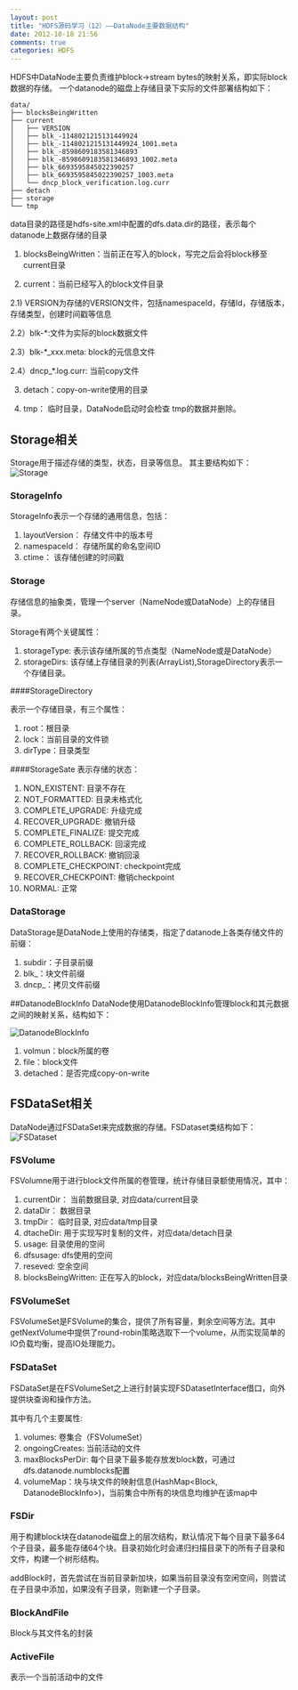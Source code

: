 ```yaml
---
layout: post
title: "HDFS源码学习（12）——DataNode主要数据结构"
date: 2012-10-18 21:56
comments: true
categories: HDFS
---
```


HDFS中DataNode主要负责维护block->stream bytes的映射关系，即实际block数据的存储。
一个datanode的磁盘上存储目录下实际的文件部署结构如下：

	data/
	├── blocksBeingWritten
	├── current
	│   ├── VERSION
	│   ├── blk_-1148021215131449924
	│   ├── blk_-1148021215131449924_1001.meta
	│   ├── blk_-8598609183581346893
	│   ├── blk_-8598609183581346893_1002.meta
	│   ├── blk_6693595845022390257
	│   ├── blk_6693595845022390257_1003.meta
	│   └── dncp_block_verification.log.curr
	├── detach
	├── storage
	└── tmp
	
data目录的路径是hdfs-site.xml中配置的dfs.data.dir的路径，表示每个datanode上数据存储的目录

1) blocksBeingWritten：当前正在写入的block，写完之后会将block移至current目录

2) current：当前已经写入的block文件目录

2.1) VERSION为存储的VERSION文件，包括namespaceId，存储Id，存储版本，存储类型，创建时间戳等信息

2.2）blk-*:文件为实际的block数据文件

2.3）blk-*_xxx.meta: block的元信息文件

2.4）dncp_*.log.curr: 当前copy文件

3) detach：copy-on-write使用的目录

4) tmp： 临时目录，DataNode启动时会检查 tmp的数据并删除。

## Storage相关
Storage用于描述存储的类型，状态，目录等信息。
其主要结构如下：
![Storage](/images/hdfs/Storage.png)
### StorageInfo
StorageInfo表示一个存储的通用信息，包括：

1. layoutVersion： 存储文件中的版本号
2. namespaceId： 存储所属的命名空间ID
3. ctime： 该存储创建的时间戳


### Storage
存储信息的抽象类，管理一个server（NameNode或DataNode）上的存储目录。

Storage有两个关键属性：

1. storageType: 表示该存储所属的节点类型（NameNode或是DataNode）
2. storageDirs: 该存储上存储目录的列表(ArrayList<StorageDirectory>),StorageDirectory表示一个存储目录。

####StorageDirectory

表示一个存储目录，有三个属性：

1. root：根目录
2. lock：当前目录的文件锁
3. dirType：目录类型

####StorageSate
表示存储的状态：

1. NON_EXISTENT: 目录不存在
2. NOT_FORMATTED: 目录未格式化
3. COMPLETE_UPGRADE: 升级完成
4. RECOVER_UPGRADE: 撤销升级
5. COMPLETE_FINALIZE: 提交完成
6. COMPLETE_ROLLBACK: 回滚完成
7. RECOVER_ROLLBACK: 撤销回滚
8. COMPLETE_CHECKPOINT: checkpoint完成
9. RECOVER_CHECKPOINT: 撤销checkpoint
10. NORMAL: 正常


### DataStorage
DataStorage是DataNode上使用的存储类，指定了datanode上各类存储文件的前缀：

1. subdir：子目录前缀
2. blk_：块文件前缀
3. dncp_：拷贝文件前缀

##DatanodeBlockInfo
DataNode使用DatanodeBlockInfo管理block和其元数据之间的映射关系，结构如下：

![DatanodeBlockInfo](/images/hdfs/DatanodeBlockInfo.png)

1. volmun：block所属的卷
2. file：block文件
3. detached：是否完成copy-on-write

## FSDataSet相关
DataNode通过FSDataSet来完成数据的存储。FSDataset类结构如下：
![FSDataset](/images/hdfs/FSDataset.png)

### FSVolume
FSVolumne用于进行block文件所属的卷管理，统计存储目录额使用情况，其中：

1. currentDir： 当前数据目录, 对应data/current目录
2. dataDir： 数据目录
3. tmpDir： 临时目录, 对应data/tmp目录
4. dtacheDir: 用于实现写时复制的文件，对应data/detach目录
5. usage: 目录使用的空间
6. dfsusage: dfs使用的空间
7. reseved: 空余空间
8. blocksBeingWritten: 正在写入的block，对应data/blocksBeingWritten目录

### FSVolumeSet

FSVolumeSet是FSVolume的集合，提供了所有容量，剩余空间等方法。其中getNextVolume中提供了round-robin策略选取下一个volume，从而实现简单的IO负载均衡，提高IO处理能力。

### FSDataSet
FSDataSet是在FSVolumeSet之上进行封装实现FSDatasetInterface借口，向外提供块查询和操作方法。

其中有几个主要属性:

1. volumes: 卷集合（FSVolumeSet）
2. ongoingCreates: 当前活动的文件
3. maxBlocksPerDir: 每个目录下最多能存放发block数，可通过dfs.datanode.numblocks配置
4. volumeMap：块与块文件的映射信息(HashMap<Block, DatanodeBlockInfo>)，当前集合中所有的块信息均维护在该map中


### FSDir
用于构建block块在datanode磁盘上的层次结构，默认情况下每个目录下最多64个子目录，最多能存储64个块。目录初始化时会递归扫描目录下的所有子目录和文件，构建一个树形结构。

addBlock时，首先尝试在当前目录新加块，如果当前目录没有空闲空间，则尝试在子目录中添加，如果没有子目录，则新建一个子目录。

### BlockAndFile
Block与其文件名的封装
### ActiveFile
表示一个当前活动中的文件

